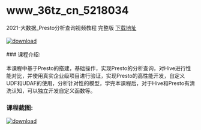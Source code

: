 # www_36tz_cn_5218034
2021-大数据_Presto分析查询视频教程 完整版
[下载地址](http://www.36tz.cn/article/5218034 "下载地址")
<br/></br>[![download](http://36tz.cn/muke_img/2021_01_1-124-300x210.png "下载地址")](http://www.36tz.cn/article/5218034 "下载地址")
<br/></br>### 课程介绍:<br/></br>本课程中基于Presto的搭建，基础操作，实现Presto的分析查询，对Hive进行性能对比，并使用真实企业级项目进行验证，实现Presto的高性能开发，自定义UDF和UDAF的使用，分析针对性的模型，学完本课程后，对于Hive和Presto有清洗认知，可以独立开发自定义函数等。

### 课程截图:
[![download](http://36tz.cn/muke_img/2021_01_2-142-300x195.png "下载地址")](http://www.36tz.cn/article/5218034 "下载地址")
